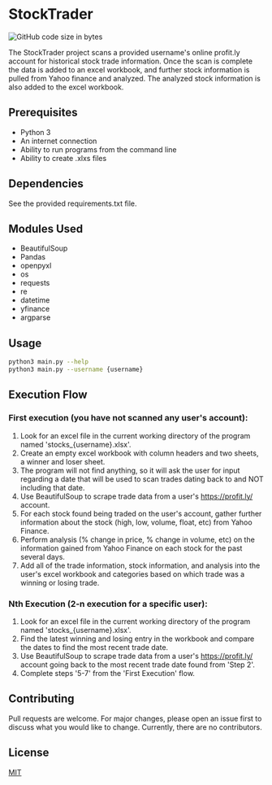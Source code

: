 # StockTrader
![GitHub code size in bytes](https://img.shields.io/github/languages/code-size/brease568/StockTrader)

The StockTrader project scans a provided username's online profit.ly account for historical stock trade information. Once the scan is complete the data is added to an excel workbook, and further stock information is pulled from Yahoo finance and analyzed. The analyzed stock information is also added to the excel workbook.

## Prerequisites

- Python 3
- An internet connection
- Ability to run programs from the command line
- Ability to create .xlxs files

## Dependencies

See the provided requirements.txt file.

## Modules Used

- BeautifulSoup
- Pandas
- openpyxl
- os
- requests
- re
- datetime
- yfinance
- argparse

## Usage

```bash
python3 main.py --help
python3 main.py --username {username}
```

## Execution Flow
### First execution (you have not scanned any user's account):
1. Look for an excel file in the current working directory of the program named 'stocks_{username}.xlsx'.
2. Create an empty excel workbook with column headers and two sheets, a winner and loser sheet.
3. The program will not find anything, so it will ask the user for input regarding a date that will be used to scan trades dating back to and NOT including that date.
4. Use BeautifulSoup to scrape trade data from a user's https://profit.ly/ account.
5. For each stock found being traded on the user's account, gather further information about the stock (high, low, volume, float, etc) from Yahoo Finance.
6. Perform analysis (% change in price, % change in volume, etc) on the information gained from Yahoo Finance on each stock for the past several days.
7. Add all of the trade information, stock information, and analysis into the user's excel workbook and categories based on which trade was a winning or losing trade.

### Nth Execution (2-n execution for a specific user):
1. Look for an excel file in the current working directory of the program named 'stocks_{username}.xlsx'.
2. Find the latest winning and losing entry in the workbook and compare the dates to find the most recent trade date.
3. Use BeautifulSoup to scrape trade data from a user's https://profit.ly/ account going back to the most recent trade date found from 'Step 2'.
4. Complete steps '5-7' from the 'First Execution' flow.

## Contributing
Pull requests are welcome. For major changes, please open an issue first to discuss what you would like to change. Currently, there are no contributors.

## License
[MIT](https://choosealicense.com/licenses/mit/)
